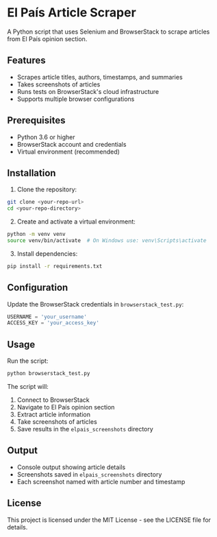 # El País Article Scraper

A Python script that uses Selenium and BrowserStack to scrape articles from El País opinion section.

## Features

- Scrapes article titles, authors, timestamps, and summaries
- Takes screenshots of articles
- Runs tests on BrowserStack's cloud infrastructure
- Supports multiple browser configurations

## Prerequisites

- Python 3.6 or higher
- BrowserStack account and credentials
- Virtual environment (recommended)

## Installation

1. Clone the repository:
```bash
git clone <your-repo-url>
cd <your-repo-directory>
```

2. Create and activate a virtual environment:
```bash
python -m venv venv
source venv/bin/activate  # On Windows use: venv\Scripts\activate
```

3. Install dependencies:
```bash
pip install -r requirements.txt
```

## Configuration

Update the BrowserStack credentials in `browserstack_test.py`:
```python
USERNAME = 'your_username'
ACCESS_KEY = 'your_access_key'
```

## Usage

Run the script:
```bash
python browserstack_test.py
```

The script will:
1. Connect to BrowserStack
2. Navigate to El País opinion section
3. Extract article information
4. Take screenshots of articles
5. Save results in the `elpais_screenshots` directory

## Output

- Console output showing article details
- Screenshots saved in `elpais_screenshots` directory
- Each screenshot named with article number and timestamp

## License

This project is licensed under the MIT License - see the LICENSE file for details.
